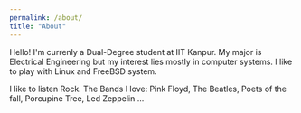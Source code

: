 ```yaml
---
permalink: /about/
title: "About"
---
```


Hello! I'm currenly a Dual-Degree student at IIT Kanpur. My major is Electrical Engineering but my interest lies mostly in computer systems. I like to play with Linux and FreeBSD system.

I like to listen Rock. The Bands I love: Pink Floyd, The Beatles, Poets of the fall, Porcupine Tree, Led Zeppelin ...
